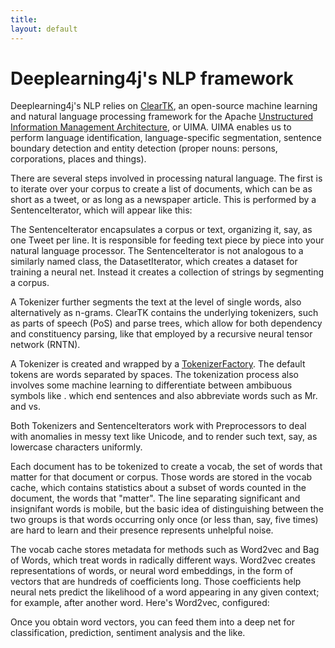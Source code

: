 ```yaml
---
title: 
layout: default
---
```


# Deeplearning4j's NLP framework

Deeplearning4j's NLP relies on [ClearTK](https://cleartk.github.io/cleartk/), an open-source machine learning and natural language processing framework for the Apache [Unstructured Information Management Architecture](https://uima.apache.org/), or UIMA. UIMA enables us to perform language identification, language-specific segmentation, sentence boundary detection and entity detection (proper nouns: persons, corporations, places and things). 

There are several steps involved in processing natural language. The first is to iterate over your corpus to create a list of documents, which can be as short as a tweet, or as long as a newspaper article. This is performed by a SentenceIterator, which will appear like this: 

<script src="http://gist-it.appspot.com/https://github.com/deeplearning4j/dl4j-0.0.3.3-examples/blob/master/src/main/java/org/deeplearning4j/word2vec/Word2VecRawTextExample.java?slice=33:41"></script>

The SentenceIterator encapsulates a corpus or text, organizing it, say, as one Tweet per line. It is responsible for feeding text piece by piece into your natural language processor. The SentenceIterator is not analogous to a similarly named class, the DatasetIterator, which creates a dataset for training a neural net. Instead it creates a collection of strings by segmenting a corpus. 

A Tokenizer further segments the text at the level of single words, also alternatively as n-grams. ClearTK contains the underlying tokenizers, such as parts of speech (PoS) and parse trees, which allow for both dependency and constituency parsing, like that employed by a recursive neural tensor network (RNTN). 

A Tokenizer is created and wrapped by a [TokenizerFactory](https://github.com/deeplearning4j/deeplearning4j/blob/6f027fd5075e3e76a38123ae5e28c00c17db4361/deeplearning4j-scaleout/deeplearning4j-nlp/src/main/java/org/deeplearning4j/text/tokenization/tokenizerfactory/UimaTokenizerFactory.java). The default tokens are words separated by spaces. The tokenization process also involves some machine learning to differentiate between ambibuous symbols like . which end sentences and also abbreviate words such as Mr. and vs.

Both Tokenizers and SentenceIterators work with Preprocessors to deal with anomalies in messy text like Unicode, and to render such text, say, as lowercase characters uniformly. 

<script src="http://gist-it.appspot.com/https://github.com/deeplearning4j/dl4j-0.0.3.3-examples/blob/master/src/main/java/org/deeplearning4j/word2vec/Word2VecRawTextExample.java?slice=43:57"></script>

Each document has to be tokenized to create a vocab, the set of words that matter for that document or corpus. Those words are stored in the vocab cache, which contains statistics about a subset of words counted in the document, the words that "matter". The line separating significant and insignifant words is mobile, but the basic idea of distinguishing between the two groups is that words occurring only once (or less than, say, five times) are hard to learn and their presence represents unhelpful noise.

The vocab cache stores metadata for methods such as Word2vec and Bag of Words, which treat words in radically different ways. Word2vec creates representations of words, or neural word embeddings, in the form of vectors that are hundreds of coefficients long. Those coefficients help neural nets predict the likelihood of a word appearing in any given context; for example, after another word. Here's Word2vec, configured:

<script src="http://gist-it.appspot.com/https://github.com/deeplearning4j/dl4j-0.0.3.3-examples/blob/master/src/main/java/org/deeplearning4j/word2vec/Word2VecRawTextExample.java?slice=58:74"></script>

Once you obtain word vectors, you can feed them into a deep net for classification, prediction, sentiment analysis and the like.
